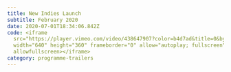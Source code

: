 ```yaml
---
title: New Indies Launch
subtitle: February 2020
date: 2020-07-01T18:34:06.842Z
code: <iframe
  src="https://player.vimeo.com/video/438647907?color=b4d7ad&title=0&byline=0&portrait=0"
  width="640" height="360" frameborder="0" allow="autoplay; fullscreen"
  allowfullscreen></iframe>
category: programme-trailers
---
```

